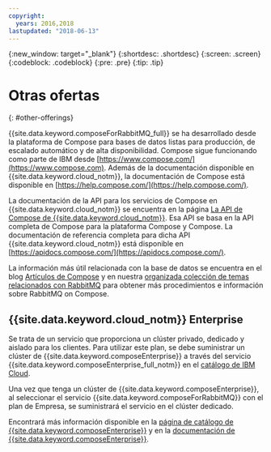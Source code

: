 ```yaml
---
copyright:
  years: 2016,2018
lastupdated: "2018-06-13"
---
```


{:new_window: target="_blank"}
{:shortdesc: .shortdesc}
{:screen: .screen}
{:codeblock: .codeblock}
{:pre: .pre}
{:tip: .tip}

# Otras ofertas
{: #other-offerings}

{{site.data.keyword.composeForRabbitMQ_full}} se ha desarrollado desde la plataforma de Compose para bases de datos listas para producción, de escalado automático y de alta disponibilidad. Compose sigue funcionando como parte de IBM desde [https://www.compose.com/](https://www.compose.com). Además de la documentación disponible en {{site.data.keyword.cloud_notm}}, la documentación de Compose está disponible en [https://help.compose.com/](https://help.compose.com/).

La documentación de la API para los servicios de Compose en {{site.data.keyword.cloud_notm}} se encuentra en la página [La API de Compose de {{site.data.keyword.cloud_notm}}](https://www.compose.com/articles/the-ibm-cloud-compose-api/). Esa API se basa en la API completa de Compose para la plataforma Compose y Compose. La documentación de referencia completa para dicha API {{site.data.keyword.cloud_notm}} está disponible en [https://apidocs.compose.com/](https://apidocs.compose.com/).

La información más útil relacionada con la base de datos se encuentra en el blog [Artículos de Compose](https://www.compose.com/articles/) y en nuestra [organizada colección de temas relacionados con RabbitMQ](https://www.compose.com/articles/curated-collection-rabbitmq/) para obtener más procedimientos e información sobre RabbitMQ on Compose.

## {{site.data.keyword.cloud_notm}} Enterprise

Se trata de un servicio que proporciona un clúster privado, dedicado y aislado para los clientes. Para utilizar este plan, se debe suministrar un clúster de {{site.data.keyword.composeEnterprise}} a través del servicio {{site.data.keyword.composeEnterprise_full_notm}} en el [catálogo de IBM Cloud](https://console.{DomainName}.net/catalog/).

Una vez que tenga un clúster de {{site.data.keyword.composeEnterprise}}, al seleccionar el servicio {{site.data.keyword.composeForRabbitMQ}} con el plan de Empresa, se suministrará el servicio en el clúster dedicado. 

Encontrará más información disponible en la [página de catálogo de {{site.data.keyword.composeEnterprise}}](https://console.{DomainName}/catalog/services/compose-enterprise) y en la [documentación de {{site.data.keyword.composeEnterprise}}](https://console.{DomainName}/docs/services/ComposeEnterprise/index.html#about-compose-enterprise).
